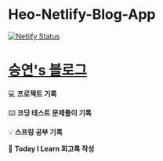 # Heo-Netlify-Blog-App
[![Netlify Status](https://api.netlify.com/api/v1/badges/3e20fc0a-3523-42ca-b19c-4be8d42c1fc6/deploy-status)](https://app.netlify.com/sites/heoseungyeon/deploys)

# [승연's 블로그](https://heoseungyeon.netlify.app/)

💻 **프로젝트 기록**

⌨️ **코딩 테스트 문제풀이 기록**

💡 **스프링 공부 기록**

📜 **Today I Learn 회고록 작성**